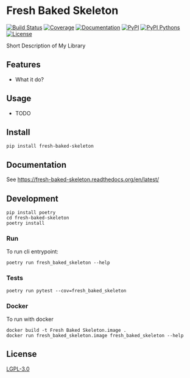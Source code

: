 # Fresh Baked Skeleton

[![Build Status](https://travis-ci.org/Curly-Mo/fresh-baked-skeleton.svg?branch=master)](https://travis-ci.org/Curly-Mo/fresh-baked-skeleton)
[![Coverage](https://coveralls.io/repos/github/Curly-Mo/fresh-baked-skeleton/badge.svg)](https://coveralls.io/github/Curly-Mo/fresh-baked-skeleton)
[![Documentation](https://readthedocs.org/projects/fresh-baked-skeleton/badge/?version=latest)](https://fresh-baked-skeleton.readthedocs.org/en/latest/?badge=latest)
[![PyPI](https://img.shields.io/pypi/v/fresh-baked-skeleton.svg)](https://pypi.python.org/pypi/fresh-baked-skeleton)
[![PyPI Pythons](https://img.shields.io/pypi/pyversions/fresh-baked-skeleton.svg)](https://pypi.python.org/pypi/fresh-baked-skeleton)
[![License](https://img.shields.io/pypi/l/fresh-baked-skeleton.svg)](https://github.com/Curly-Mo/fresh-baked-skeleton/blob/master/LICENSE)

Short Description of My Library

## Features

* What it do?

## Usage

* TODO

## Install

```console
pip install fresh-baked-skeleton
```

## Documentation
See https://fresh-baked-skeleton.readthedocs.org/en/latest/

## Development
```console
pip install poetry
cd fresh-baked-skeleton
poetry install
```
### Run
To run cli entrypoint:
```console
poetry run fresh_baked_skeleton --help
```

### Tests
```console
poetry run pytest --cov=fresh_baked_skeleton
```

### Docker
To run with docker
```console
docker build -t Fresh Baked Skeleton.image .
docker run fresh_baked_skeleton.image fresh_baked_skeleton --help
```

## License
[LGPL-3.0](https://github.com/Curly-Mo/fresh-baked-skeleton/blob/master/LICENSE)
